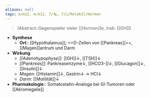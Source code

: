 ```yaml
---
aliases: null
tags: m/m22, m/m12, f/🗞️, f/🧪/Molekül/Hormon
---
```

> (Abstract::Gegenspieler vieler [[Hormon]]e, insb. [[GH]])
- **Synthese**
	- **Ort**:: [[Hypothalamus]]; ==D-Zellen von [[Pankreas]]==, [[Magen]]antrum und Darm
- **Wirkung**
	- *[[Adenohypophyse]]:* [[GH]]↓, [[TSH]]↓
	- *[[Pankreas]]:* Pankreasenzyme↓, [[HCO3-]]↓, [[Glucagon]]↓, [[Insulin]]↓
	- *Magen:* [[Histamin]]↓, Gastrin↓ → HCl↓ 
	- *Darm:* [[Motilität]]↓
- **Pharmakologie**:: Somatostatin-Analoga bei GI-Tumoren oder [[Akromegalie]]